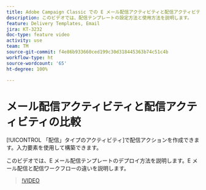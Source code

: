 ```yaml
---
title: Adobe Campaign Classic での E メール配信アクティビティと配信アクティビティの比較
description: このビデオでは、配信テンプレートの設定方法と使用方法を説明します。
feature: Delivery Templates, Email
jira: KT-3232
doc-type: feature video
activity: use
team: TM
source-git-commit: f4e86b933660ced199c30d318445363b74c51c4b
workflow-type: ht
source-wordcount: '65'
ht-degree: 100%

---
```



# メール配信アクティビティと配信アクティビティの比較

[!UICONTROL 「配信」タイプのアクティビティ]で配信アクションを作成できます。入力要素を使用して構築できます。

このビデオでは、E メール配信テンプレートのデプロイ方法を説明します。E メール配信と配信ワークフローの違いを説明します。

>[!VIDEO](https://video.tv.adobe.com/v/24065?quality=12&learn=on)
